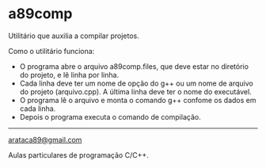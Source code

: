 # a89comp

Utilitário que auxilia a compilar projetos.

Como o utilitário funciona:
- O programa abre o arquivo a89comp.files, que deve estar no diretório do projeto, e lê linha por linha.
- Cada linha deve ter um nome de opção do g++ ou um nome de arquivo do projeto (arquivo.cpp). A última linha deve ter o nome do executável.
- O programa lê o arquivo e monta o comando g++ confome os dados em cada linha.
- Depois o programa executa o comando de compilação.

-----------
arataca89@gmail.com

Aulas particulares de programação C/C++.
